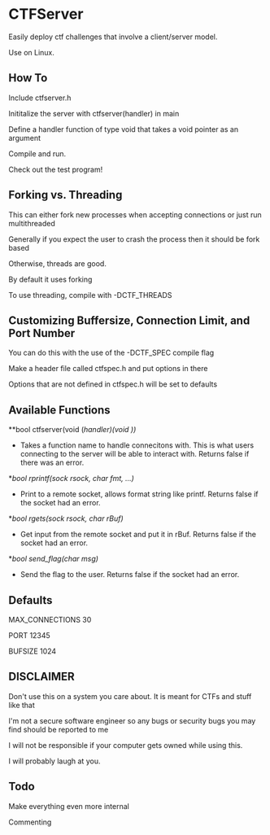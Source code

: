 CTFServer
=========
Easily deploy ctf challenges that involve a client/server model.

Use on Linux.

How To
------
Include ctfserver.h

Inititalize the server with ctfserver(handler) in main

Define a handler function of type void that takes a void pointer as an argument

Compile and run.

Check out the test program!

Forking vs. Threading
---------------------
This can either fork new processes when accepting connections or just run multithreaded

Generally if you expect the user to crash the process then it should be fork based

Otherwise, threads are good.

By default it uses forking

To use threading, compile with -DCTF_THREADS

Customizing Buffersize, Connection Limit, and Port Number
---------------------------------------------------------
You can do this with the use of the -DCTF_SPEC compile flag

Make a header file called ctfspec.h and put options in there

Options that are not defined in ctfspec.h will be set to defaults

Available Functions
-------------------
**bool ctfserver(void (*handler)(void *))**

- Takes a function name to handle connecitons with. This is what users connecting to the server will be able to interact with. Returns false if there was an error.

**bool rprintf(sock rsock, char *fmt, ...)**

- Print to a remote socket, allows format string like printf. Returns false if the socket had an error.

**bool rgets(sock rsock, char *rBuf)**

- Get input from the remote socket and put it in rBuf. Returns false if the socket had an error.

**bool send_flag(char *msg)**

- Send the flag to the user. Returns false if the socket had an error.


Defaults
--------
MAX_CONNECTIONS 30

PORT 12345

BUFSIZE 1024

DISCLAIMER
----------
Don't use this on a system you care about. It is meant for CTFs and stuff like that

I'm not a secure software engineer so any bugs or security bugs you may find should be reported to me

I will not be responsible if your computer gets owned while using this.

I will probably laugh at you.


Todo
----
Make everything even more internal

Commenting
